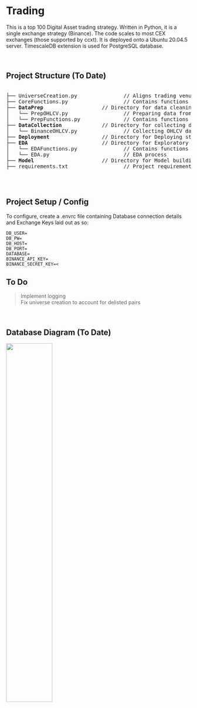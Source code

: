 # Trading 

This is a top 100 Digital Asset trading strategy. Written in Python, it is a single exchange strategy (Binance). The code scales to most CEX exchanges (those supported by ccxt). It is deployed onto a Ubuntu 20.04.5 server. TimescaleDB extension is used for PostgreSQL database.

<br />

## Project Structure (To Date)

<pre>

├── UniverseCreation.py               // Aligns trading venues with coingecko top 100
├── CoreFunctions.py                  // Contains functions used across all programs 
├── <b>DataPrep</b>                   // Directory for data cleaning & preparation
│   └── PrepOHLCV.py                  // Preparing data from OHLCV endpoint 
│   └── PrepFunctions.py              // Contains functions used across Data Prep
├── <b>DataCollection</b>             // Directory for collecting data
│   └── BinanceOHLCV.py               // Collecting OHLCV data from Binance
├── <b>Deployment</b>                 // Directory for Deploying strategy
├── <b>EDA</b>                        // Directory for Exploratory Data Analysis
│   └── EDAFunctions.py               // Contains functions used across EDA
│   └── EDA.py                        // EDA process
├── <b>Model</b>                      // Directory for Model building
├── requirements.txt                  // Project requirements

</pre>

<br />

## Project Setup / Config 

To configure, create a .envrc file containing Database connection details and Exchange Keys laid out as so:

```
DB_USER=
DB_PW=
DB_HOST=
DB_PORT=
DATABASE=
BINANCE_API_KEY=
BINANCE_SECRET_KEY=<
```

## To Do 
> Implement logging <br />
> Fix universe creation to account for delisted pairs <br />

<br />

## Database Diagram (To Date)
<img src="https://user-images.githubusercontent.com/32384270/193476098-470a0efc-42e4-478b-b9dd-d3fb78b9a965.png" width=50% height=50%>



